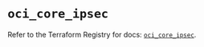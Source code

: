 # `oci_core_ipsec`

Refer to the Terraform Registry for docs: [`oci_core_ipsec`](https://registry.terraform.io/providers/oracle/oci/7.19.0/docs/resources/core_ipsec).

